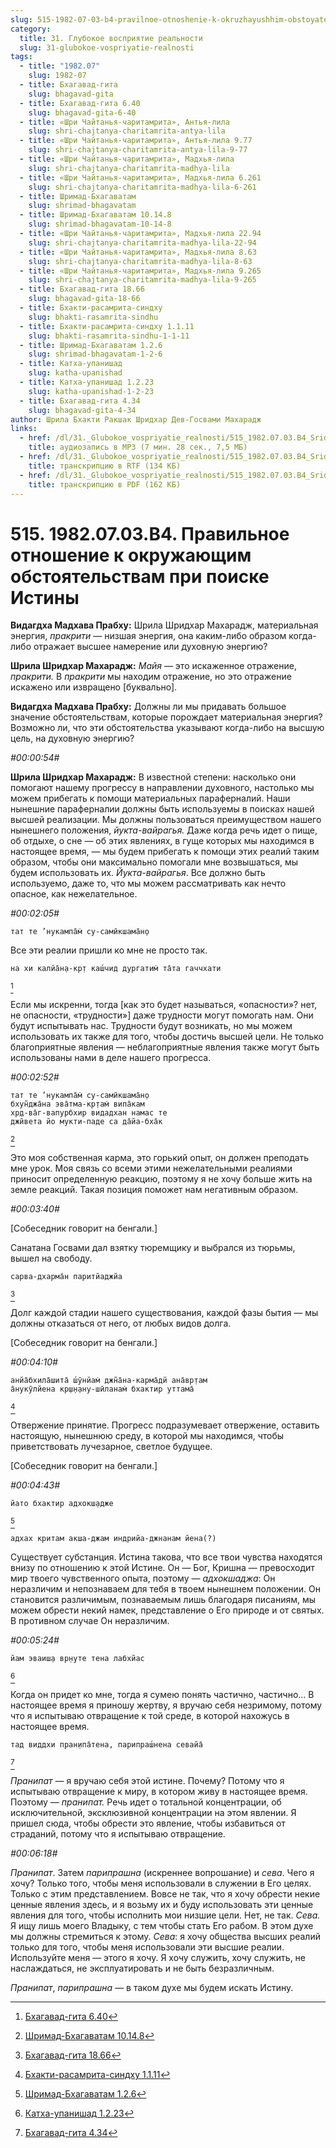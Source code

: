 ```yaml
---
slug: 515-1982-07-03-b4-pravilnoe-otnoshenie-k-okruzhayushhim-obstoyatelstvam-pri-poiske-istiny
category:
  title: 31. Глубокое восприятие реальности
  slug: 31-glubokoe-vospriyatie-realnosti
tags:
  - title: "1982.07"
    slug: 1982-07
  - title: Бхагавад-гита
    slug: bhagavad-gita
  - title: Бхагавад-гита 6.40
    slug: bhagavad-gita-6-40
  - title: «Шри Чайтанья-чаритамрита», Антья-лила
    slug: shri-chajtanya-charitamrita-antya-lila
  - title: «Шри Чайтанья-чаритамрита», Антья-лила 9.77
    slug: shri-chajtanya-charitamrita-antya-lila-9-77
  - title: «Шри Чайтанья-чаритамрита», Мадхья-лила
    slug: shri-chajtanya-charitamrita-madhya-lila
  - title: «Шри Чайтанья-чаритамрита», Мадхья-лила 6.261
    slug: shri-chajtanya-charitamrita-madhya-lila-6-261
  - title: Шримад-Бхагаватам
    slug: shrimad-bhagavatam
  - title: Шримад-Бхагаватам 10.14.8
    slug: shrimad-bhagavatam-10-14-8
  - title: «Шри Чайтанья-чаритамрита», Мадхья-лила 22.94
    slug: shri-chajtanya-charitamrita-madhya-lila-22-94
  - title: «Шри Чайтанья-чаритамрита», Мадхья-лила 8.63
    slug: shri-chajtanya-charitamrita-madhya-lila-8-63
  - title: «Шри Чайтанья-чаритамрита», Мадхья-лила 9.265
    slug: shri-chajtanya-charitamrita-madhya-lila-9-265
  - title: Бхагавад-гита 18.66
    slug: bhagavad-gita-18-66
  - title: Бхакти-расамрита-синдху
    slug: bhakti-rasamrita-sindhu
  - title: Бхакти-расамрита-синдху 1.1.11
    slug: bhakti-rasamrita-sindhu-1-1-11
  - title: Шримад-Бхагаватам 1.2.6
    slug: shrimad-bhagavatam-1-2-6
  - title: Катха-упанишад
    slug: katha-upanishad
  - title: Катха-упанишад 1.2.23
    slug: katha-upanishad-1-2-23
  - title: Бхагавад-гита 4.34
    slug: bhagavad-gita-4-34
author: Шрила Бхакти Ракшак Шридхар Дев-Госвами Махарадж
links:
  - href: /dl/31._Glubokoe_vospriyatie_realnosti/515_1982.07.03.B4_SridharMj_Pravilnoe_otnoshenie_k_okruzhajushhim_obstojatelstvam_pri_poiske_Istiny.mp3
    title: аудиозапись в MP3 (7 мин. 28 сек., 7,5 МБ)
  - href: /dl/31._Glubokoe_vospriyatie_realnosti/515_1982.07.03.B4_SridharMj_Pravilnoe_otnoshenie_k_okruzhajushhim_obstojatelstvam_pri_poiske_Istiny.rtf
    title: транскрипцию в RTF (134 КБ)
  - href: /dl/31._Glubokoe_vospriyatie_realnosti/515_1982.07.03.B4_SridharMj_Pravilnoe_otnoshenie_k_okruzhajushhim_obstojatelstvam_pri_poiske_Istiny.pdf
    title: транскрипцию в PDF (162 КБ)
---
```


# 515. 1982.07.03.B4. Правильное отношение к окружающим обстоятельствам при поиске Истины

**Видагдха Мадхава Прабху:** Шрила Шридхар Махарадж, материальная энергия, *пракрити* — низшая энергия, она каким-либо образом когда-либо отражает высшее намерение или духовную энергию?

**Шрила Шридхар Махарадж:** *Майя* — это искаженное отражение, *пракрити.* В *пракрити* мы находим отражение, но это отражение искажено или извращено [буквально].

**Видагдха Мадхава Прабху:** Должны ли мы придавать большое значение обстоятельствам, которые порождает материальная энергия? Возможно ли, что эти обстоятельства указывают когда-либо на высшую цель, на духовную энергию?

*#00:00:54#*

**Шрила Шридхар Махарадж:** В известной степени: насколько они помогают нашему прогрессу в направлении духовного, настолько мы можем прибегать к помощи материальных параферналий. Наши нынешние параферналии должны быть используемы в поисках нашей высшей реализации. Мы должны пользоваться преимуществом нашего нынешнего положения, *йукта-вайрагья.* Даже когда речь идет о пище, об отдыхе, о сне — об этих явлениях, в гуще которых мы находимся в настоящее время, — мы будем прибегать к помощи этих реалий таким образом, чтобы они максимально помогали мне возвышаться, мы будем использовать их. *Йукта-вайрагья*. Все должно быть используемо, даже то, что мы можем рассматривать как нечто опасное, как нежелательное.

*#00:02:05#*

    тат те ’нукампа̄м̇ су-самӣкшама̄н̣о

Все эти реалии пришли ко мне не просто так.

    на хи калйа̄н̣а-кр̣т каш́чид дургатим̇ та̄та гаччхати
[^_ftn1]

Если мы искренни, тогда [как это будет называться, «опасности»? нет, не опасности, «трудности»] даже трудности могут помогать нам. Они будут испытывать нас. Трудности будут возникать, но мы можем использовать их также для того, чтобы достичь высшей цели. Не только благоприятные явления — неблагоприятные явления также могут быть использованы нами в деле нашего прогресса.

*#00:02:52#*

    тат те ’нукампа̄м̇ су-самӣкшама̄н̣о
    бхун̃джа̄на эва̄тма-кр̣там̇ випа̄кам
    хр̣д-ва̄г-вапурбхир видадхан намас те
    джӣвета йо мукти-паде са да̄йа-бха̄к
[^_ftn2]

Это моя собственная карма, это горький опыт, он должен преподать мне урок. Моя связь со всеми этими нежелательными реалиями приносит определенную реакцию, поэтому я не хочу больше жить на земле реакций. Такая позиция поможет нам негативным образом.

*#00:03:40#*

[Собеседник говорит на бенгали.]

Санатана Госвами дал взятку тюремщику и выбрался из тюрьмы, вышел на свободу.

    сарва-дхарма̄н паритйаджйа
[^_ftn3]

Долг каждой стадии нашего существования, каждой фазы бытия — мы должны отказаться от него, от любых видов долга.

[Собеседник говорит на бенгали.]

*#00:04:10#*

    анйа̄бхила̄шита̄ ш́ӯнйам̇ джн̃а̄на-карма̄дй ана̄вр̣там
    а̄нукӯлйена кр̣ш̣н̣ану-шӣланам̇ бхактир уттама̄
[^_ftn4]

Отвержение принятие. Прогресс подразумевает отвержение, оставить настоящую, нынешнюю среду, в которой мы находимся, чтобы приветствовать лучезарное, светлое будущее.

[Собеседник говорит на бенгали.]

*#00:04:43#*

    йато бхактир адхокш̣адже
[^_ftn5]

    адхах критам акша-джам индрийа-джнанам йена(?)

Существует субстанция. Истина такова, что все твои чувства находятся внизу по отношению к этой Истине. Он — Бог, Кришна — превосходит мир твоего чувственного опыта, поэтому — *адхокшаджа*: Он неразличим и непознаваем для тебя в твоем нынешнем положении. Он становится различимым, познаваемым лишь благодаря писаниям, мы можем обрести некий намек, представление о Его природе и от святых. В противном случае Он неразличим.

*#00:05:24#*

    йам эваиш̣а вр̣н̣уте тена лабхйас
[^_ftn6]

Когда он придет ко мне, тогда я сумею понять частично, частично… В настоящее время я приношу жертву, я вручаю себя незримому, потому что я испытываю отвращение к той среде, в которой нахожусь в настоящее время.

    тад виддхи пран̣ипа̄тена, парипраш́нена севайа̄
[^_ftn7]

*Пранипат* — я вручаю себя этой истине. Почему? Потому что я испытываю отвращение к миру, в котором живу в настоящее время. Поэтому — *пранипат.* Речь идет о тотальной концентрации, об исключительной, эксклюзивной концентрации на этом явлении. Я пришел сюда, чтобы обрести это явление, чтобы избавиться от страданий, потому что я испытываю отвращение.

*#00:06:18#*

*Пранипат*. Затем *парипрашна* (искреннее вопрошание) и *сева*. Чего я хочу? Только того, чтобы меня использовали в служении в Его целях. Только с этим представлением. Вовсе не так, что я хочу обрести некие ценные явления здесь, и я возьму их и буду использовать эти ценные явления для того, чтобы исполнить мои низшие цели. Нет, не так. *Сева.* Я ищу лишь моего Владыку, с тем чтобы стать Его рабом. В этом духе мы должны стремиться к этому. *Сева*: я хочу общества высших реалий только для того, чтобы меня использовали эти высшие реалии. Используйте меня — этого я хочу. Я хочу служить, хочу служить, не наслаждаться, не эксплуатировать и не быть безразличным.

*Пранипат*, *парипрашна* — в таком духе мы будем искать Истину.



[^_ftn1]: [Бхагавад-гита 6.40](../notes/bhagavad-gita/bhagavad-gita-6-40.md)

[^_ftn2]: [Шримад-Бхагаватам 10.14.8](../notes/shrimad-bhagavatam/shrimad-bhagavatam-10-14-8.md)

[^_ftn3]: [Бхагавад-гита 18.66](../notes/bhagavad-gita/bhagavad-gita-18-66.md)

[^_ftn4]: [Бхакти-расамрита-синдху 1.1.11](../notes/bhakti-rasamrita-sindhu/bhakti-rasamrita-sindhu-1-1-11.md)

[^_ftn5]: [Шримад-Бхагаватам 1.2.6](../notes/shrimad-bhagavatam/shrimad-bhagavatam-1-2-6.md)

[^_ftn6]: [Катха-упанишад 1.2.23](../notes/katha-upanishad/katha-upanishad-1-2-23.md)

[^_ftn7]: [Бхагавад-гита 4.34](../notes/bhagavad-gita/bhagavad-gita-4-34.md)
